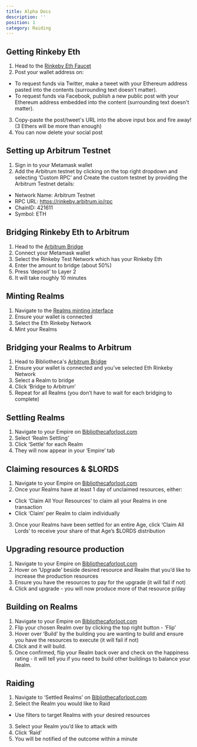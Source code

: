 ```yaml
---
title: Alpha Docs
description: ''
position: 1
category: Raiding
---
```


## Getting Rinkeby Eth

1. Head to the [Rinkeby Eth Faucet](https://faucet.rinkeby.io/)
2. Post your wallet address on:
  - To request funds via Twitter, make a tweet with your Ethereum address pasted into the contents (surrounding text doesn't matter). 
  - To request funds via Facebook, publish a new public post with your Ethereum address embedded into the content (surrounding text doesn't matter).
3. Copy-paste the post/tweet's URL into the above input box and fire away! (3 Ethers will be more than enough)
4. You can now delete your social post

## Setting up Arbitrum Testnet

1. Sign in to your Metamask wallet
2. Add the Arbitrum testnet by clicking on the top right dropdown and selecting ‘Custom RPC’ and Create the custom testnet by providing the Arbitrum Testnet details:
 - Network Name: Arbitrum Testnet
 - RPC URL: https://rinkeby.arbitrum.io/rpc
 - ChainID: 421611
 - Symbol: ETH

## Bridging Rinkeby Eth to Arbitrum

1. Head to the [Arbitrum Bridge](https://bridge.arbitrum.io/)
2. Connect your Metamask wallet
3. Select the Rinkeby Test Network which has your Rinkeby Eth
4. Enter the amount to bridge (about 50%)
5. Press ‘deposit’ to Layer 2
6. It will take roughly 10 minutes

## Minting Realms

1. Navigate to the [Realms minting interface](https://staking-beta.bibliothecaforloot.com/claim/realms-mint)
2. Ensure your wallet is connected
3. Select the Eth Rinkeby Network
4. Mint your Realms

## Bridging your Realms to Arbitrum

1. Head to Bibliotheca's [Arbitrum Bridge](https://staking-beta.bibliothecaforloot.com/bridge/arbitrum)
2. Ensure your wallet is connected and you’ve selected Eth Rinkeby Network
3. Select a Realm to bridge
4. Click ‘Bridge to Arbitrum’
5. Repeat for all Realms (you don’t have to wait for each bridging to complete)

## Settling Realms

1. Navigate to your Empire on [Bibliothecaforloot.com](https://staking-beta.bibliothecaforloot.com/)
2. Select ‘Realm Settling’
3. Click ‘Settle’ for each Realm
4. They will now appear in your ‘Empire’ tab

## Claiming resources & $LORDS

1. Navigate to your Empire on [Bibliothecaforloot.com](https://staking-beta.bibliothecaforloot.com/)
2. Once your Realms have at least 1 day of unclaimed resources, either:
 - Click ‘Claim All Your Resources’ to claim all your Realms in one transaction
 - Click ‘Claim’ per Realm to claim individually
3. Once your Realms have been settled for an entire Age, click ‘Claim All Lords’ to receive your share of that Age’s $LORDS distribution

## Upgrading resource production

1. Navigate to your Empire on [Bibliothecaforloot.com](https://staking-beta.bibliothecaforloot.com/)
2. Hover on ‘Upgrade’ beside desired resource and Realm that you’d like to increase the production resources
3. Ensure you have the resources to pay for the upgrade (it will fail if not)
4. Click and upgrade - you will now produce more of that resource p/day

## Building on Realms

1. Navigate to your Empire on [Bibliothecaforloot.com](https://staking-beta.bibliothecaforloot.com/)
2. Flip your chosen Realm over by clicking the top right button - ‘Flip’
3. Hover over ‘Build’ by the building you are wanting to build and ensure you have the resources to execute (it will fail if not)
4. Click and it will build. 
5. Once confirmed, flip your Realm back over and check on the happiness rating - it will tell you if you need to build other buildings to balance your Realm.

## Raiding

1. Navigate to ‘Settled Realms’ on [Bibliothecaforloot.com](https://staking-beta.bibliothecaforloot.com/)
2. Select the Realm you would like to Raid 
 - Use filters to target Realms with your desired resources
3. Select your Realm you’d like to attack with
4. Click ‘Raid’
5. You will be notified of the outcome within a minute
